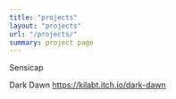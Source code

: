 ```yaml
---
title: "projects"
layout: "projects"
url: "/projects/"
summary: project page
---
```


Sensicap

Dark Dawn https://kilabt.itch.io/dark-dawn

